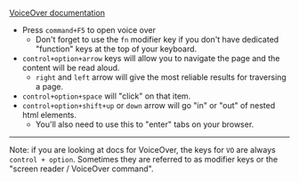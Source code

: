  [VoiceOver documentation](https://help.gnome.org/users/orca/stable/)
 
 * Press `command+F5` to open voice over
    * Don't forget to use the `fn` modifier key if you don't have dedicated "function" keys at the top of your keyboard. 
 * `control+option+arrow` keys will allow you to navigate the page and the content will be read aloud.
    * `right` and `left` arrow will give the most reliable results for traversing a page.
 * `control+option+space` will "click" on that item.
 * `control+option+shift+up` or `down` arrow will go "in" or "out" of nested html elements.
    * You'll also need to use this to "enter" tabs on your browser.

---

Note: if you are looking at docs for VoiceOver, the keys for `VO` are always `control + option`. Sometimes they are referred to as modifier keys or the "screen reader / VoiceOver command".